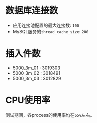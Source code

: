 # 数据库连接数
- 应用连接池配置的最大连接数: `100`
- MySQL服务的`thread_cache_size`: `200`

# 插入件数
- 5000_3m_01 : 3019303
- 5000_3m_02 : 3018491
- 5000_3m_03 : 3012829

# CPU使用率
测试期间，各process的使用率均在`65%`左右。
